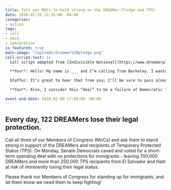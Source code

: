 ```yaml
---
title: Tell our MOCs to hold strong on the DREAMer Pledge and TPS!
date: 2018-01-16 22:35:00 -08:00
categories:
- action
tags:
- call
- daca
- immigration
is featured: true
main-image: "/uploads/dreamer%20pledge.png"
call-script-text: |+
  Call script adapted from [Indivisible National](https://www.dreamerpledge.org/dream-hero-call-script/)

  **You**: Hello! My name is ___ and I’m calling from Berkeley. I wanted to thank [Congresswoman / Senator] ___ for voting against the CR that didn’t include the Dream Act or protection for TPS recipients. Dreamers deserve Members of Congress who will stand with them and use their power to protect them from the Trump deportation machine, and I am proud that [Congresswoman / Senator] ___ used her power to do so.

  Staffer: It’s great to hear that from you; I’ll be sure to pass along your gratitude to the [Congresswoman / Senator].

  **You**: Also, I consider this “deal” to be a failure of Democratic leadership, and I expect [Senator / Congresswoman] ____ will work to ensure that the caucus stays strong in its convictions and votes to protect Dreamers.

event-end-date: 2018-02-08 17:00:00 -08:00
---
```


## Every day, 122 DREAMers lose their legal protection.

Call all three of our Members of Congress (MoCs) and ask them to stand strong in support of the DREAMers and recipients of Temporary Protected Status (TPS). On Monday, Senate Democrats caved and voted for a short-term spending deal with no protections for immigrants - leaving 700,000 DREAMers and more than 250,000 TPS recipients from El Salvador and Haiti at risk of imminently losing their legal status.

Please thank our Members of Congress for standing up for immigrants, and let them know we need them to keep fighting!